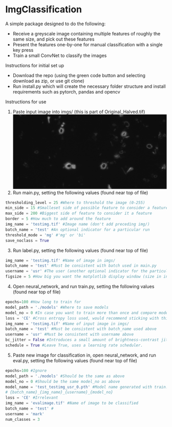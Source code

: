 # ImgClassification

A simple package designed to do the following:
- Receive a greyscale image containing multiple features of roughly the same size, and pick out these features
- Present the features one-by-one for manual classification with a single key press
- Train a small ConvNet to classify the images

Instructions for initial set up
- Download the repo (using the green code button and selecting download as zip, or use git clone)
- Run install.py which will create the necessary folder structure and install requirements such as pytorch, pandas and opencv

Instructions for use
1. Paste input image into imgs/ (this is part of Original_Halved.tif)
![example input image](lib/examples/ex1.png "optional-title")
2. Run main.py, setting the following values (found near top of file)
```python
thresholding_level = 25 #Where to threshold the image (0-255)
min_side = 15 #Smalleset side of possible feature to consider a feature
max_side = 200 #Biggest side of feature to consider it a feature
border = 5 #How much to add around the feature
img_name = 'testimg.tif' #Image name (don't add preceding img/)
batch_name = 'test' #An optional indicator for a particular run
threshold_mode = 'mg' #'mg' or 'bi'
save_noclass = True
```
3. Run label.py, setting the following values (found near top of file)
```python
img_name = 'testimg.tif' #Name of image in imgs/
batch_name = 'test' #Must be consistent with batch used in main.py
username = 'usr' #The user (another optional indicator for the particular run), in case multiple people want to label to check fro consistency
figsize = 5 #How big you want the matplotlib display window (size in inches, 5 recommended)
```

4. Open neural_network, and run train.py, setting the following values (found near top of file)
```python
epochs=100 #How long to train for
model_path = './models' #Where to save models
model_no = 0 #In case you want to train more than once and compare models (model comparison not currently implemented)
loss = 'CE' #Cross entropy loss used, would recommend sticking with this
img_name = 'testimg.tif' #Name of input image in imgs/
batch_name = 'test' #Must be consistent with batch_name used above
username = 'usr' #Must be consistent with username above
bc_jitter = False #Introduces a small amount of brightness-contrast jitter
schedule = True #Leave True, uses a learning rate scheduler.
```

5. Paste new image for classification in, open neural_network, and run eval.py, setting the following values (found near top of file)
```python
epochs=100 #Ignore
model_path = './models' #Should be the same as above
model_no = 0 #Should be the same model_no as above
model_name = 'test_testimg_usr_0.pth' #Model name generated with train.py, in the form:
# {batch_name}_{img_name}_{username}_{model_no}
loss = 'CE' #Irrelevant
img_name = 'evalimage.tif' #Name of image to be classified
batch_name = 'test' #
username = 'mark'
num_classes = 3
```

